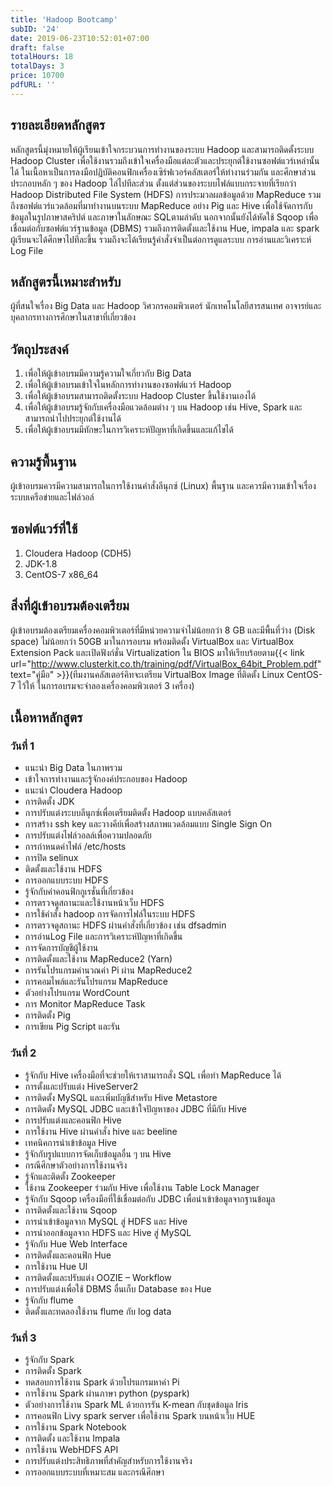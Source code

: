 ```yaml
---
title: 'Hadoop Bootcamp'
subID: '24'
date: 2019-06-23T10:52:01+07:00
draft: false
totalHours: 18
totalDays: 3
price: 10700
pdfURL: ''
---
```


## รายละเอียดหลักสูตร

หลักสูตรนี้มุ่งหมายให้ผู้เรียนเข้าใจกระบวนการทำงานของระบบ Hadoop และสามารถติดตั้งระบบ Hadoop Cluster เพื่อใช้งานรวมถึงเข้าใจเครื่องมือแต่ละตัวและประยุกต์ใช้งานซอฟต์แวร์เหล่านั้นได้ ในเนื้อหาเป็นการลงมือปฏิบัติคอนฟิกเครื่องเซิร์ฟเวอร์คลัสเตอร์ให้ทำงานร่วมกัน และศึกษาส่วนประกอบหลัก ๆ ของ Hadoop ไล่ไปทีละส่วน ตั้งแต่ส่วนของระบบไฟล์แบบกระจายที่เรียกว่า Hadoop Distributed File System (HDFS) การประมวลผลข้อมูลด้วย MapReduce รวมถึงซอฟต์แวร์แวดล้อมที่มาทำงานบนระบบ MapReduce อย่าง Pig และ Hive เพื่อใช้จัดการกับข้อมูลในรูปภาษาสคริปต์ และภาษาในลักษณะ SQLตามลำดับ นอกจากนั้นยังได้หัดใช้ Sqoop เพื่อเชื่อมต่อกับซอฟต์แวร์ฐานข้อมูล (DBMS) รวมถึงการติดตั้งและใช้งาน Hue, impala และ spark ผู้เรียนจะได้ศึกษาไปทีละขึ้น รวมถึงจะได้เรียนรู้คำสั่งจำเป็นต่อการดูแลระบบ การอ่านและวิเคราะห์ Log File

## หลักสูตรนี้เหมาะสำหรับ

ผู้ที่สนใจเรื่อง Big Data และ Hadoop วิศวกรคอมพิวเตอร์ นักเทคโนโลยีสารสนเทศ อาจารย์และบุคลากรทางการศึกษาในสาขาที่เกี่ยวข้อง

## วัตถุประสงค์

1. เพื่อให้ผู้เข้าอบรมมีความรู้ความใจเกี่ยวกับ Big Data
2. เพื่อให้ผู้เข้าอบรมเข้าใจในหลักการทำงานของซอฟต์แวร์ Hadoop
3. เพื่อให้ผู้เข้าอบรมสามารถติดตั้งระบบ Hadoop Cluster ขึ้นใช้งานเองได้
4. เพื่อให้ผู้เข้าอบรมรู้จักกับเครื่องมือแวดล้อมต่าง ๆ บน Hadoop เช่น Hive, Spark และสามารถนำไปประยุกต์ใช้งานได้
5. เพื่อให้ผู้เข้าอบรมมีทักษะในการวิเคราะห์ปัญหาที่เกิดขึ้นและแก้ไขได้

## ความรู้พื้นฐาน

ผู้เข้าอบรมควรมีความสามารถในการใช้งานคำสั่งลีนุกซ์ (Linux) พื้นฐาน และควรมีความเข้าใจเรื่องระบบเครือข่ายและไฟล์วอล์

## ซอฟต์แวร์ที่ใช้

1. Cloudera Hadoop (CDH5)
2. JDK-1.8
3. CentOS-7 x86_64

## สิ่งที่ผู้เข้าอบรมต้องเตรียม

ผู้เข้าอบรมต้องเตรียมเครื่องคอมพิวเตอร์ที่มีหน่วยความจำไม่น้อยกว่า 8 GB และมีพื้นที่ว่าง (Disk space) ไม่น้อยกว่า 50GB มาในการอบรม พร้อมติดตั้ง VirtualBox และ VirtualBox Extension Pack และเปิดฟังก์ชั่น Virtualization ใน BIOS มาให้เรียบร้อยตาม{{< link url="http://www.clusterkit.co.th/training/pdf/VirtualBox_64bit_Problem.pdf" text="คู่มือ" >}}(ทีมงานคลัสเตอร์คิทจะเตรียม VirtualBox Image ที่ติดตั้ง Linux CentOS-7 ไว้ให้ ในการอบรมจะจำลองเครื่องคอมพิวเตอร์ 3 เครื่อง)

## เนื้อหาหลักสูตร

### วันที่ 1

- แนะนำ Big Data ในภาพรวม
- เข้าใจการทำงานและรู้จักองค์ประกอบของ Hadoop
- แนะนำ Cloudera Hadoop
- การติดตั้ง JDK
- การปรับแต่งระบบลีนุกซ์เพื่อเตรียมติดตั้ง Hadoop แบบคลัสเตอร์
- การสร้าง ssh key และวางคีย์เพื่อสร้างสภาพแวดล้อมแบบ Single Sign On
- การปรับแต่งไฟล์วอลล์เพื่อความปลอดภัย
- การกำหนดค่าไฟล์ /etc/hosts
- การปิด selinux
- ติดตั้งและใช้งาน HDFS
- การออกแบบระบบ HDFS
- รู้จักกับค่าคอนฟิกกูเรชั่นที่เกี่ยวข้อง
- การตรวจดูสถานะและใช้งานหน้าเว็บ HDFS
- การใช้คำสั่ง hadoop การจัดการไฟล์ในระบบ HDFS
- การตรวจดูสถานะ HDFS ผ่านคำสั่งที่เกี่ยวข้อง เช่น dfsadmin
- การอ่านLog File และการวิเคราะห์ปัญหาที่เกิดขึ้น
- การจัดการบัญชีผู้ใช้งาน
- การติดตั้งและใช้งาน MapReduce2 (Yarn)
- การรันโปรแกรมคำนวณค่า Pi ผ่าน MapReduce2
- การคอมไพล์และรันโปรแกรม MapReduce
- ตัวอย่างโปรแกรม WordCount
- การ Monitor MapReduce Task
- การติดตั้ง Pig
- การเขียน Pig Script และรัน

### วันที่ 2

- รู้จักกับ Hive เครื่องมือที่จะช่วยให้เราสามารถสั่ง SQL เพื่อทำ MapReduce ได้
- การตั้งและปรับแต่ง HiveServer2
- การติดตั้ง MySQL และเพิ่มบัญชีสำหรับ Hive Metastore
- การติดตั้ง MySQL JDBC และเข้าใจปัญหาของ JDBC ที่มีกับ Hive
- การปรับแต่งและคอนฟิก Hive
- การใช้งาน Hive ผ่านคำสั่ง hive และ beeline
- เทคนิคการนำเข้าข้อมูล Hive
- รู้จักกับรูปแบบการจัดเก็บข้อมูลอื่น ๆ บน Hive
- กรณีศึกษาตัวอย่างการใช้งานจริง
- รู้จักและติดตั้ง Zookeeper
- ใช้งาน Zookeeper ร่วมกับ Hive เพื่อใช้งาน Table Lock Manager
- รู้จักกับ Sqoop เครื่องมือที่ใช้เชื่อมต่อกับ JDBC เพื่อนำเข้าข้อมูลจากฐานข้อมูล
- การติดตั้งและใช้งาน Sqoop
- การนำเข้าข้อมูลจาก MySQL สู่ HDFS และ Hive
- การนำออกข้อมูลจาก HDFS และ Hive สู่ MySQL
- รู้จักกับ Hue Web Interface
- การติดตั้งและคอนฟิก Hue
- การใช้งาน Hue UI
- การติดตั้งและปรับแต่ง OOZIE – Workflow
- การปรับแต่งเพื่อใช้ DBMS อื่นเก็บ Database ของ Hue
- รู้จักกับ flume
- ติดตั้งและทดลองใช้งาน flume กับ log data

### วันที่ 3

- รู้จักกับ Spark
- การติดตั้ง Spark
- ทดสอบการใช้งาน Spark ด้วยโปรแกรมหาค่า Pi
- การใช้งาน Spark ผ่านภาษา python (pyspark)
- ตัวอย่างการใช้งาน Spark ML ด้วยการรัน K-mean กับชุดข้อมูล Iris
- การคอนฟิก Livy spark server เพื่อใช้งาน Spark บนหน้าเว็บ HUE
- การใช้งาน Spark Notebook
- การติดตั้ง และใช้งาน Impala
- การใช้งาน WebHDFS API
- การปรับแต่งประสิทธิภาพที่สำคัญสำหรับการใช้งานจริง
- การออกแบบระบบที่เหมาะสม และกรณีศึกษา
